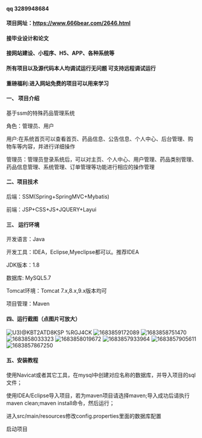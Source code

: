 
#### qq 3289948684
#### 项目网址：https://www.666bear.com/2646.html
#### 接毕业设计和论文
#### 接网站建设、小程序、H5、APP、各种系统等
#### 所有项目以及源代码本人均调试运行无问题 可支持远程调试运行

#### 重磅福利:进入网站免费的项目可以用来学习
#### 一、 项目介绍

基于ssm的特殊药品管理系统

角色：管理员、用户

用户:在系统首页可以查看首页、药品信息、公告信息、个人中心、后台管理、购物车等内容，并进行详细操作

管理员：管理员登录系统后，可以对主页、个人中心、用户管理、药品类别管理、药品信息管理、系统管理、订单管理等功能进行相应的操作管理

#### 二、项目技术
后端：SSM(Spring+SpringMVC+Mybatis)

前端：JSP+CSS+JS+JQUERY+Layui
#### 三、 运行环境
开发语言：Java

开发工具：IDEA，Eclipse,Myeclipse都可以。推荐IDEA

JDK版本：1.8

数据库: MySQL5.7

Tomcat环境：Tomcat 7.x,8.x,9.x版本均可

项目管理：Maven

#### 四、运行截图（点图片可放大）

![U3)@KBT2ATD8KSP %RGJ4CK](https://github.com/666bears/drugs/assets/143094776/283982be-9593-419e-ba3e-ebe42feb2515)
![1683859172089](https://github.com/666bears/drugs/assets/143094776/c144b9ce-1a7d-4303-a373-2190b20db2fe)
![1683858751470](https://github.com/666bears/drugs/assets/143094776/1cd91357-2cbc-4ba1-8885-9f31d294bbf0)
![1683858033323](https://github.com/666bears/drugs/assets/143094776/7a13ef79-2dec-4951-b564-87e72b7a4cc2)
![1683858019672](https://github.com/666bears/drugs/assets/143094776/25c60af0-6ad8-4017-b913-9b6415f4f12c)
![1683857933964](https://github.com/666bears/drugs/assets/143094776/48480b79-89de-4f68-ab39-a06a2e9a5652)
![1683857905611](https://github.com/666bears/drugs/assets/143094776/866c3460-4578-448b-a444-fcc2d941cc44)
![1683857867250](https://github.com/666bears/drugs/assets/143094776/7d57c526-32d3-4aa9-a018-672e6ed72964)



#### 五、安装教程
使用Navicat或者其它工具，在mysql中创建对应名称的数据库，并导入项目的sql文件；

使用IDEA/Eclipse导入项目，若为maven项目请选择maven;导入成功后请执行maven clean;maven install命令，然后运行；

进入src/main/resources修改config.properties里面的数据库配置

启动项目





